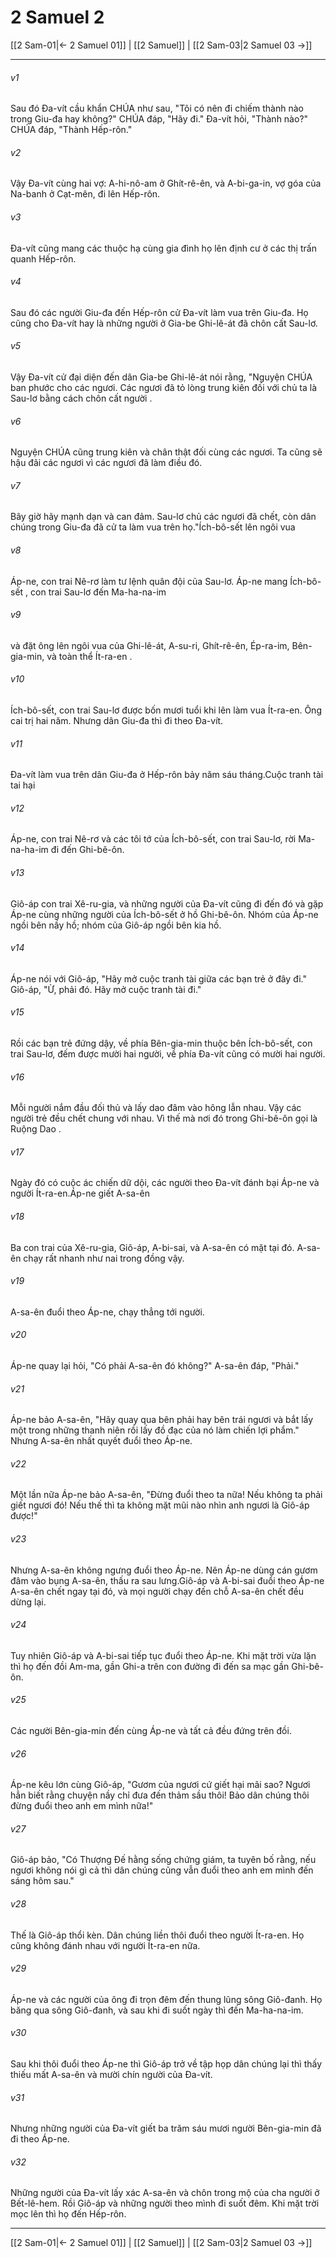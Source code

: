 # 2 Samuel 2

[[2 Sam-01|← 2 Samuel 01]] | [[2 Samuel]] | [[2 Sam-03|2 Samuel 03 →]]
***



###### v1 
Sau đó Đa-vít cầu khẩn CHÚA như sau, "Tôi có nên đi chiếm thành nào trong Giu-đa hay không?" CHÚA đáp, "Hãy đi." Đa-vít hỏi, "Thành nào?" CHÚA đáp, "Thành Hếp-rôn." 

###### v2 
Vậy Đa-vít cùng hai vợ: A-hi-nô-am ở Ghít-rê-ên, và A-bi-ga-in, vợ góa của Na-banh ở Cạt-mên, đi lên Hếp-rôn. 

###### v3 
Đa-vít cũng mang các thuộc hạ cùng gia đình họ lên định cư ở các thị trấn quanh Hếp-rôn. 

###### v4 
Sau đó các người Giu-đa đến Hếp-rôn cử Đa-vít làm vua trên Giu-đa. Họ cũng cho Đa-vít hay là những người ở Gia-be Ghi-lê-át đã chôn cất Sau-lơ. 

###### v5 
Vậy Đa-vít cử đại diện đến dân Gia-be Ghi-lê-át nói rằng, "Nguyện CHÚA ban phước cho các ngươi. Các ngươi đã tỏ lòng trung kiên đối với chủ ta là Sau-lơ bằng cách chôn cất người . 

###### v6 
Nguyện CHÚA cũng trung kiên và chân thật đối cùng các ngươi. Ta cũng sẽ hậu đãi các ngươi vì các ngươi đã làm điều đó. 

###### v7 
Bây giờ hãy mạnh dạn và can đảm. Sau-lơ chủ các ngươi đã chết, còn dân chúng trong Giu-đa đã cử ta làm vua trên họ."Ích-bô-sết lên ngôi vua 

###### v8 
Áp-ne, con trai Nê-rơ làm tư lệnh quân đội của Sau-lơ. Áp-ne mang Ích-bô-sết , con trai Sau-lơ đến Ma-ha-na-im 

###### v9 
và đặt ông lên ngôi vua của Ghi-lê-át, A-su-ri, Ghít-rê-ên, Ép-ra-im, Bên-gia-min, và toàn thể Ít-ra-en . 

###### v10 
Ích-bô-sết, con trai Sau-lơ được bốn mươi tuổi khi lên làm vua Ít-ra-en. Ông cai trị hai năm. Nhưng dân Giu-đa thì đi theo Đa-vít. 

###### v11 
Đa-vít làm vua trên dân Giu-đa ở Hếp-rôn bảy năm sáu tháng.Cuộc tranh tài tai hại 

###### v12 
Áp-ne, con trai Nê-rơ và các tôi tớ của Ích-bô-sết, con trai Sau-lơ, rời Ma-na-ha-im đi đến Ghi-bê-ôn. 

###### v13 
Giô-áp con trai Xê-ru-gia, và những người của Đa-vít cũng đi đến đó và gặp Áp-ne cùng những người của Ích-bô-sết ở hồ Ghi-bê-ôn. Nhóm của Áp-ne ngồi bên nầy hồ; nhóm của Giô-áp ngồi bên kia hồ. 

###### v14 
Áp-ne nói với Giô-áp, "Hãy mở cuộc tranh tài giữa các bạn trẻ ở đây đi." Giô-áp, "Ừ, phải đó. Hãy mở cuộc tranh tài đi." 

###### v15 
Rồi các bạn trẻ đứng dậy, về phía Bên-gia-min thuộc bên Ích-bô-sết, con trai Sau-lơ, đếm được mười hai người, về phía Đa-vít cũng có mười hai người. 

###### v16 
Mỗi người nắm đầu đối thủ và lấy dao đâm vào hông lẫn nhau. Vậy các người trẻ đều chết chung với nhau. Vì thế mà nơi đó trong Ghi-bê-ôn gọi là Ruộng Dao . 

###### v17 
Ngày đó có cuộc ác chiến dữ dội, các người theo Đa-vít đánh bại Áp-ne và người Ít-ra-en.Áp-ne giết A-sa-ên 

###### v18 
Ba con trai của Xê-ru-gia, Giô-áp, A-bi-sai, và A-sa-ên có mặt tại đó. A-sa-ên chạy rất nhanh như nai trong đồng vậy. 

###### v19 
A-sa-ên đuổi theo Áp-ne, chạy thẳng tới người. 

###### v20 
Áp-ne quay lại hỏi, "Có phải A-sa-ên đó không?" A-sa-ên đáp, "Phải." 

###### v21 
Áp-ne bảo A-sa-ên, "Hãy quay qua bên phải hay bên trái ngươi và bắt lấy một trong những thanh niên rồi lấy đồ đạc của nó làm chiến lợi phẩm." Nhưng A-sa-ên nhất quyết đuổi theo Áp-ne. 

###### v22 
Một lần nữa Áp-ne bảo A-sa-ên, "Đừng đuổi theo ta nữa! Nếu không ta phải giết ngươi đó! Nếu thế thì ta không mặt mũi nào nhìn anh ngươi là Giô-áp được!" 

###### v23 
Nhưng A-sa-ên không ngưng đuổi theo Áp-ne. Nên Áp-ne dùng cán gươm đâm vào bụng A-sa-ên, thấu ra sau lưng.Giô-áp và A-bi-sai đuổi theo Áp-ne A-sa-ên chết ngay tại đó, và mọi người chạy đến chỗ A-sa-ên chết đều dừng lại. 

###### v24 
Tuy nhiên Giô-áp và A-bi-sai tiếp tục đuổi theo Áp-ne. Khi mặt trời vừa lặn thì họ đến đồi Am-ma, gần Ghi-a trên con đường đi đến sa mạc gần Ghi-bê-ôn. 

###### v25 
Các người Bên-gia-min đến cùng Áp-ne và tất cả đều đứng trên đồi. 

###### v26 
Áp-ne kêu lớn cùng Giô-áp, "Gươm của ngươi cứ giết hại mãi sao? Ngươi hẳn biết rằng chuyện nầy chỉ đưa đến thảm sầu thôi! Bảo dân chúng thôi đừng đuổi theo anh em mình nữa!" 

###### v27 
Giô-áp bảo, "Có Thượng Đế hằng sống chứng giám, ta tuyên bố rằng, nếu ngươi không nói gì cả thì dân chúng cũng vẫn đuổi theo anh em mình đến sáng hôm sau." 

###### v28 
Thế là Giô-áp thổi kèn. Dân chúng liền thôi đuổi theo người Ít-ra-en. Họ cũng không đánh nhau với người Ít-ra-en nữa. 

###### v29 
Áp-ne và các người của ông đi trọn đêm đến thung lũng sông Giô-đanh. Họ băng qua sông Giô-đanh, và sau khi đi suốt ngày thì đến Ma-ha-na-im. 

###### v30 
Sau khi thôi đuổi theo Áp-ne thì Giô-áp trở về tập họp dân chúng lại thì thấy thiếu mất A-sa-ên và mười chín người của Đa-vít. 

###### v31 
Nhưng những người của Đa-vít giết ba trăm sáu mươi người Bên-gia-min đã đi theo Áp-ne. 

###### v32 
Những người của Đa-vít lấy xác A-sa-ên và chôn trong mộ của cha người ở Bết-lê-hem. Rồi Giô-áp và những người theo mình đi suốt đêm. Khi mặt trời mọc lên thì họ đến Hếp-rôn.

***
[[2 Sam-01|← 2 Samuel 01]] | [[2 Samuel]] | [[2 Sam-03|2 Samuel 03 →]]
